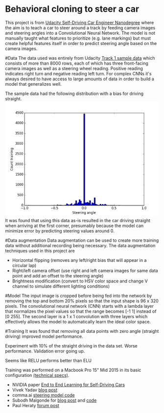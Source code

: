 

# Behavioral cloning to steer a car
This project is from [Udacity Self-Driving Car Engineer Nanodegree](https://www.udacity.com/drive) where the aim
is to teach a car to steer around a track by feeding camera images and steering angles into a Convolutional Neural Network.
 The model is not manually taught what features to prioritize (e.g. lane markings) but must create helpful features itself
 in order to predict steering angle based on the camera images.

#Data
The data used was entirely from Udacity 
[Track 1 sample data](https://d17h27t6h515a5.cloudfront.net/topher/2016/December/584f6edd_data/data.zip) which consists
of more than 8000 rows, each of which has three front-facing camera images as well as a steering wheel reading.
 Positive reading indicates right turn and negative reading left turn. For complex CNNs it's always desired to
 have access to large amounts of data in order to build a model that generalizes well.
 
 The sample data had the following distribution with a bias for driving straight.
 ![Steering distribution](img/figure_1.png) It was found that using this data as-is resulted in the car
  driving straight when arriving at the first corner, presumably because the model can minimize error
  by predicting steering values around 0.
 
#Data augmentation
Data augmentation can be used to create more training data without additional recording being necessary. The data
augmentation techniques used in this project are
- Horizontal flipping (removes any left/right bias that will appear in a circular lap)
- Right/left camera offset (use right and left camera images for same data point and add an offset to the steering angle)
- Brightness modification (convert to HSV color space and change V channel to simulate different lighting conditions)



#Model
The input image is cropped before being fed into the network by removing the
top and bottom 20% pixels so that the input shape is 96 x 320 pixels.
The convolutional neural network (CNN) starts with a lambda layer that normalizes the pixel values so that the range
becomes [-1 1] instead of [0 255]. The second layer is a 1 x 1 convolution with three layers which
effectively allows the model to automatically learn the ideal color space.
 
#Training
It was found that removing all data points with zero angle (straight driving) improved model performance.


Experiment with 10% of the straight driving in the data set. Worse performance. Validation error going up.

Seems like RELU performs better than ELU

Training was performed on a Macbook Pro 15" Mid 2015 in its basic configuration [(technical specs)](https://support.apple.com/kb/SP719).


- NVIDIA paper [End to End Learning for Self-Driving Cars](http://images.nvidia.com/content/tegra/automotive/images/2016/solutions/pdf/end-to-end-dl-using-px.pdf)
- Vivek Yadav [blog post](https://chatbotslife.com/using-augmentation-to-mimic-human-driving-496b569760a9#.1nbgoagsm)
- comma.ai [steering model code](https://github.com/commaai/research/blob/master/train_steering_model.py)
- Subodh Malgonde for [blog post](https://medium.com/@subodh.malgonde/teaching-a-car-to-mimic-your-driving-behaviour-c1f0ae543686#.ndr91eurb) and [code](https://github.com/subodh-malgonde/behavioral-cloning)
- Paul Heraty [forum post](https://carnd-forums.udacity.com/cq/viewquestion.action?id=26214464&questionTitle=behavioral-cloning-cheatsheet)


